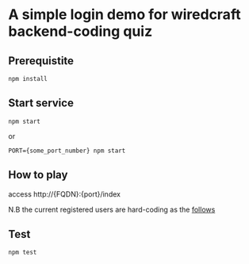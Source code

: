 # A simple login demo for wiredcraft backend-coding quiz

## Prerequistite
```
npm install
```

## Start service
```
npm start
```
or 
```
PORT={some_port_number} npm start
```

## How to play
access http://{FQDN}:{port}/index

N.B the current registered users are hard-coding as the [follows](https://github.com/xavierchow/backend-test/blob/master/lib/dao.js)

## Test
```
npm test
```
